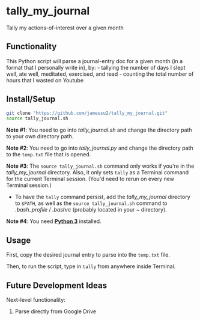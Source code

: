 # tally_my_journal
Tally my actions-of-interest over a given month


## Functionality
This Python script will parse a journal-entry doc for a given month (in a format that I personally write in), by:
	- tallying the number of days I slept well, ate well, meditated, exercised, and read
	- counting the total number of hours that I wasted on Youtube


## Install/Setup
```bash
git clone "https://github.com/jamessu2/tally_my_journal.git"
source tally_journal.sh
```

**Note #1**: You need to go into  *tally_journal.sh* and change the directory path to your own directory path.

**Note #2**: You need to go into  *tally_journal.py* and change the directory path to the `temp.txt` file that is opened.

**Note #3**: The `source tally_journal.sh` command only works if you're in the *tally_my_journal* directory. Also, it only sets `tally` as a Terminal command for the current Terminal session. (You'd need to rerun on every new Terminal session.)

- To have the `tally` command persist, add the *tally_my_journal* directory to `$PATH`, as well as the `source tally_journal.sh` command to *.bash_profile* / *.bashrc* (probably located in your ~ directory).

**Note #4**: You need [**Python 3**](https://www.python.org/downloads/) installed.


## Usage
First, copy the desired journal entry to parse into the `temp.txt` file.

Then, to run the script, type in `tally` from anywhere inside Terminal.


## Future Development Ideas
Next-level functionality:

1. Parse directly from Google Drive
